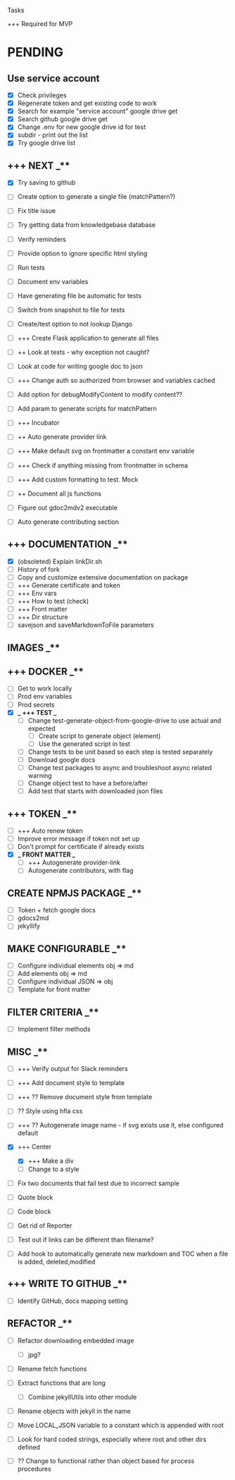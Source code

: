 Tasks

+++ Required for MVP

# PENDING

## Use service account

- [x] Check privileges
- [x] Regenerate token and get existing code to work
- [x] Search for example "service account" google drive get
- [x] Search github google drive get
- [x] Change .env for new google drive id for test
- [x] subdir - print out the list
- [x] Try google drive list

## +++ NEXT \_\*\*

- [x] Try saving to github
- [ ] Create option to generate a single file (matchPattern?)
- [ ] Fix title issue
- [ ] Try getting data from knowledgebase database
- [ ] Verify reminders
- [ ] Provide option to ignore specific html styling
- [ ] Run tests
- [ ] Document env variables
- [ ] Have generating file be automatic for tests
- [ ] Switch from snapshot to file for tests
- [ ] Create/test option to not lookup Django
- [ ] +++ Create Flask application to generate all files
- [ ] ++ Look at tests - why exception not caught?
- [ ] Look at code for writing google doc to json

- [ ] +++ Change auth so authorized from browser and variables cached
- [ ] Add option for debugModifyContent to modify content??
- [ ] Add param to generate scripts for matchPattern
- [ ] +++ Incubator
- [ ] ++ Auto generate provider link
- [ ] +++ Make default svg on frontmatter a constant env variable
- [ ] +++ Check if anything missing from frontmatter in schema
- [ ] +++ Add custom formatting to test. Mock
- [ ] ++ Document all js functions
- [ ] Figure out gdoc2mdv2 executable
- [ ] Auto generate contributing section

## +++ DOCUMENTATION \_\*\*

- [x] (obsoleted) Explain linkDir.sh
- [ ] History of fork
- [ ] Copy and customize extensive documentation on package
- [ ] +++ Generate certificate and token
- [ ] +++ Env vars
- [ ] +++ How to test (check)
- [ ] +++ Front matter
- [ ] +++ Dir structure
- [ ] savejson and saveMarkdownToFile parameters

## IMAGES \_\*\*

## +++ DOCKER \_\*\*

- [ ] Get to work locally
- [ ] Prod env variables
- [ ] Prod secrets
- [x] **_ +++ TEST _**
  - [ ] Change test-generate-object-from-google-drive to use actual and expected
    - [ ] Create script to generate object (element)
    - [ ] Use the generated script in test
  - [ ] Change tests to be unit based so each step is tested separately
  - [ ] Download google docs
  - [ ] Change test packages to async and troubleshoot async related warning
  - [ ] Change object test to have a before/after
  - [ ] Add test that starts with downloaded json files

## +++ TOKEN \_\*\*

- [ ] +++ Auto renew token
- [ ] Improve error message if token not set up
- [ ] Don't prompt for certificate if already exists
- [x] **_ FRONT MATTER _**
  - [ ] +++ Autogenerate provider-link
  - [ ] Autogenerate contributors, with flag

## CREATE NPMJS PACKAGE \_\*\*

- [ ] Token + fetch google docs
- [ ] gdocs2md
- [ ] jekyllify

## MAKE CONFIGURABLE \_\*\*

- [ ] Configure individual elements obj => md
- [ ] Add elements obj => md
- [ ] Configure individual JSON => obj
- [ ] Template for front matter

## FILTER CRITERIA \_\*\*

- [ ] Implement filter methods

## MISC \_\*\*

- [ ] +++ Verify output for Slack reminders
- [ ] +++ Add document style to template
- [ ] +++ ?? Remove document style from template
- [ ] ?? Style using hfla css
- [ ] +++ ?? Autogenerate image name - if svg exists use it, else configured default

- [x] +++ Center
  - [x] +++ Make a div
  - [ ] Change to a style
- [ ] Fix two documents that fail test due to incorrect sample
- [ ] Quote block
- [ ] Code block
- [ ] Get rid of Reporter
- [ ] Test out if links can be different than filename?
- [ ] Add hook to automatically generate new markdown and TOC when a file is added, deleted,modified

## +++ WRITE TO GITHUB \_\*\*

- [ ] Identify GitHub, docs mapping setting

## REFACTOR \_\*\*

- [ ] Refactor downloading embedded image
  - [ ] jpg?
- [ ] Rename fetch functions
- [ ] Extract functions that are long
  - [ ] Combine jekyllUtils into other module
- [ ] Rename objects with jekyll in the name
- [ ] Move LOCAL_JSON variable to a constant which is appended with root
- [ ] Look for hard coded strings, especially where root and other dirs defined

- [ ] ?? Change to functional rather than object based for process procedures
